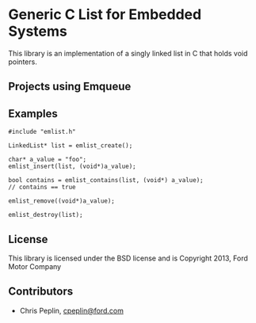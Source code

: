 Generic C List for Embedded Systems
====================================

This library is an implementation of a singly linked list in C that holds void
pointers.

## Projects using Emqueue

## Examples

    #include "emlist.h"

    LinkedList* list = emlist_create();

    char* a_value = "foo";
    emlist_insert(list, (void*)a_value);

    bool contains = emlist_contains(list, (void*) a_value);
    // contains == true

    emlist_remove((void*)a_value);

    emlist_destroy(list);

## License

This library is licensed under the BSD license and is Copyright 2013,
Ford Motor Company

## Contributors

* Chris Peplin, cpeplin@ford.com
